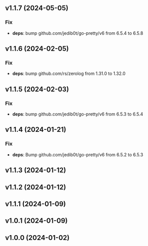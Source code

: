 ## v1.1.7 (2024-05-05)

### Fix

- **deps**: bump github.com/jedib0t/go-pretty/v6 from 6.5.4 to 6.5.8

## v1.1.6 (2024-02-05)

### Fix

- **deps**: bump github.com/rs/zerolog from 1.31.0 to 1.32.0

## v1.1.5 (2024-02-03)

### Fix

- **deps**: bump github.com/jedib0t/go-pretty/v6 from 6.5.3 to 6.5.4

## v1.1.4 (2024-01-21)

### Fix

- **deps**: Bump github.com/jedib0t/go-pretty/v6 from 6.5.2 to 6.5.3

## v1.1.3 (2024-01-12)

## v1.1.2 (2024-01-12)

## v1.1.1 (2024-01-09)

## v1.0.1 (2024-01-09)

## v1.0.0 (2024-01-02)
